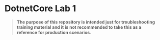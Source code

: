 # DotnetCore Lab 1

> **The purpose of this repository is intended just for troubleshooting training material and it is not recommended to take this as a reference for production scenarios**.
